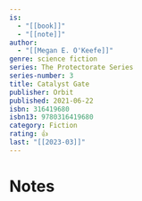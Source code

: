 ```yaml
---
is:
  - "[[book]]"
  - "[[note]]"
author:
  - "[[Megan E. O'Keefe]]"
genre: science fiction
series: The Protectorate Series
series-number: 3
title: Catalyst Gate
publisher: Orbit
published: 2021-06-22
isbn: 316419680
isbn13: 9780316419680
category: Fiction
rating: 👍
last: "[[2023-03]]"
---
```

# Notes
